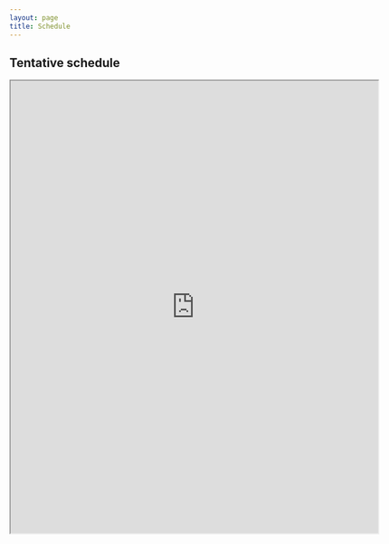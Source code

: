 ```yaml
---
layout: page
title: Schedule
---
```


## Tentative schedule

<iframe
src="https://docs.google.com/spreadsheets/d/e/2PACX-1vQcpFgDuMa7kU-KxnyL38CPZGevyYSQtzbAN-nFSseT2CuskkHi7ffnf7rCF25STjucfxUz6P6cXqaO/pubhtml?gid=0&amp;single=true&amp;widget=true&amp;headers=false"
height="800" width="650"
></iframe>



